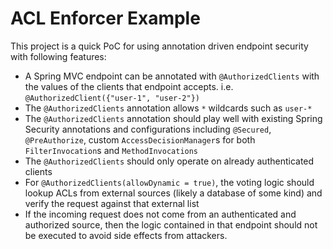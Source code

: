 # ACL Enforcer Example

This project is a quick PoC for using annotation driven endpoint security with following features:

- A Spring MVC endpoint can be annotated with `@AuthorizedClients` with the values of the clients that endpoint accepts.
i.e. `@AuthorizedClient({"user-1", "user-2"})`
- The `@AuthorizedClients` annotation allows `*` wildcards such as `user-*`
- The `@AuthorizedClients` annotation should play well with existing Spring Security annotations and configurations including
`@Secured`, `@PreAuthorize`, custom `AccessDecisionManager`s for both `FilterInvocation`s and `MethodInvocations`
- The `@AuthorizedClients` should only operate on already authenticated clients
- For `@AuthorizedClients(allowDynamic = true)`, the voting logic should lookup ACLs from external sources (likely a database of some kind)
and verify the request against that external list
- If the incoming request does not come from an authenticated and authorized source, then the logic contained in that endpoint should not be executed
to avoid side effects from attackers.